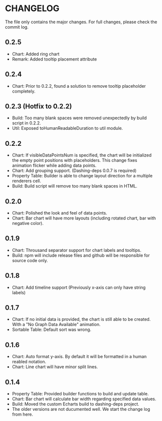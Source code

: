 # CHANGELOG

The file only contains the major changes. For full changes, please check the commit log.

## 0.2.5
* Chart: Added ring chart
* Remark: Added tooltip placement attribute

## 0.2.4
* Chart: Prior to 0.2.2, found a solution to remove tooltip placeholder completely.

## 0.2.3 (Hotfix to 0.2.2)
* Build: Too many blank spaces were removed unexpectedly by build script in 0.2.2. 
* Util: Exposed toHumanReadableDuration to util module.

## 0.2.2
* Chart: If visibleDataPointsNum is specified, the chart will be initialized the empty point positions with placeholders. This change fixes animation flicker while adding data points.
* Chart: Add grouping support. (Dashing-deps 0.0.7 is required)
* Property Table: Builder is able to change layout direction for a multiple renderers cell.
* Build: Build script will remove too many blank spaces in HTML. 

## 0.2.0
* Chart: Polished the look and feel of data points.
* Chart: Bar chart will have more layouts (including rotated chart, bar with negative color).

## 0.1.9
* Chart: Throusand separator support for chart labels and tooltips.
* Build: npm will include release files and github will be responsible for source code only.

## 0.1.8
* Chart: Add timeline support (Previously x-axis can only have string labels)

## 0.1.7
* Chart: If no initial data is provided, the chart is still able to be created. With a "No Graph Data Available" animation.
* Sortable Table: Default sort was wrong.

## 0.1.6
* Chart: Auto format y-axis. By default it will be formatted in a human reabled notation.
* Chart: Line chart will have minor split lines.

## 0.1.4
* Property Table: Provided builder functions to build and update table.
* Chart: Bar chart will calculate bar width regarding specified data values.
* Build: Moved the custom Echarts build to dashing-deps project.
* The older versions are not ducumented well. We start the change log from here.